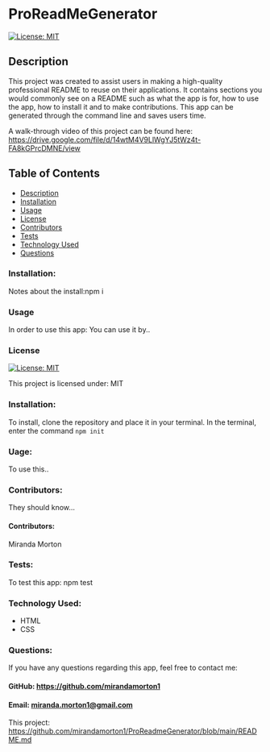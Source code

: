   # ProReadMeGenerator

  [![License: MIT](https://img.shields.io/badge/License-MIT-yellow.svg)](https://opensource.org/licenses/MIT)
  
  ## Description
  This project was created to assist users in making a high-quality professional README to reuse on their applications. It contains sections you would commonly see on a README such as what the app is for, how to use the app, how to install it and to make contributions. This app can be generated through the command line and saves users time. 
  
  A walk-through video of this project can be found here: https://drive.google.com/file/d/14wtM4V9LlWgYJ5tWz4t-FA8kGPrcDMNE/view

  ## Table of Contents
  * [Description](#description)
  * [Installation](#installation)
  * [Usage](#usage)
  * [License](#license)
  * [Contributors](#contributors)
  * [Tests](#test)
  * [Technology Used](#technology-used)
  * [Questions](#questions)
  ### Installation:
  Notes about the install:npm i
  ### Usage
  In order to use this app: You can use it by..
  ### License

  
[![License: MIT](https://img.shields.io/badge/License-MIT-yellow.svg)](https://opensource.org/licenses/MIT)
  
  
This project is licensed under: MIT
  ### Installation:
  To install, clone the repository and place it in your terminal. In the terminal, enter the command `npm init` 
  ### Uage:
  To use this..
  ### Contributors: 
  They should know...
  #### Contributors:
  Miranda Morton
  ### Tests:
  To test this app: npm test
  ### Technology Used:
  - HTML
  - CSS
  ### Questions:
  If you have any questions regarding this app, feel free to contact me: 
  #### GitHub: https://github.com/mirandamorton1   
  #### Email: miranda.morton1@gmail.com
  This project: https://github.com/mirandamorton1/ProReadmeGenerator/blob/main/README.md

